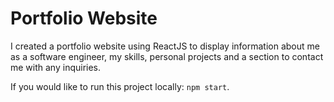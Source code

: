 # Portfolio Website

I created a portfolio website using ReactJS to display information about me as a software engineer, my skills, personal projects and a section to contact me with any inquiries. 

If you would like to run this project locally: `npm start`.


